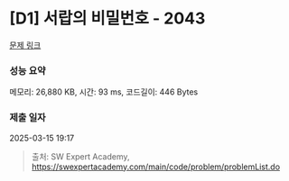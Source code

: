 # [D1] 서랍의 비밀번호 - 2043 

[문제 링크](https://swexpertacademy.com/main/code/problem/problemDetail.do?contestProbId=AV5QJ_8KAx8DFAUq) 

### 성능 요약

메모리: 26,880 KB, 시간: 93 ms, 코드길이: 446 Bytes

### 제출 일자

2025-03-15 19:17



> 출처: SW Expert Academy, https://swexpertacademy.com/main/code/problem/problemList.do